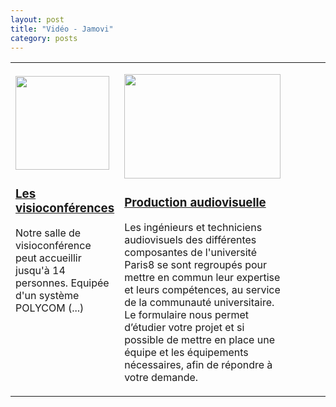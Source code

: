 ```yaml
---
layout: post
title: "Vidéo - Jamovi"
category: posts
---
```


<script async src="https://www.googletagmanager.com/gtag/js?id=UA-15159522-6"></script>
<script>
  window.dataLayer = window.dataLayer || [];
  function gtag(){dataLayer.push(arguments);}
  gtag('js', new Date());

  gtag('config', 'UA-15159522-6');
</script>


<script src="https://cdnjs.cloudflare.com/ajax/libs/mathjax/2.7.2/MathJax.js?config=TeX-MML-AM_CHTML"></script>

<html>
<head>
<meta http-equiv="Content-Type" content="text/html; charset=utf-8" />
<style>
.dcl__index-module__console--2YAI1, .dcl__index-module__editor--m_p4P {font-size: 15px !important; }
.lm_header .lm_tab .lm_title {font-size: 15px !important;}
.dcl__Button-module__extra-small--2toEt, .dcl__Button-module__small--1VJc5 {font-size: 15px;}
</style>
</head>
<body>


<table>
	<tbody>
		<tr>
			<td title="" width="20%">
				<p title="">
					<a href="https://studio8p8.univ-paris8.fr/studio8p8/spip.php?article71" title=""><img alt="" class="img-responsive" height="150" src="https://catalogue-ent.univ-paris8.fr/images/studiop8//arton65.jpg" title="" width="150" /></a></p>
				<h3 title="">
					<a href="https://studio8p8.univ-paris8.fr/studio8p8/spip.php?article71" target="_blank" title="">Les visioconf&eacute;rences</a></h3>
				<p title="">
					Notre salle de visioconf&eacute;rence peut accueillir jusqu&#39;&agrave; 14 personnes. Equip&eacute;e d&#39;un syst&egrave;me POLYCOM&nbsp;(...)</p>
				<p title="">
					&nbsp;</p>
				<p title="">
					&nbsp;</p>
				<p title="">
					&nbsp;</p>
			</td>
			<td title="" width="20%">
				<p title="">
					<a class="fancybox fancybox.iframe-r" href="https://sondage.univ-paris8.fr/index.php/636932"><img alt="" class="img-responsive" src="https://catalogue-ent.univ-paris8.fr/images/studiop8/prodaudio.jpg" style="width: 250px; height: 167px;" title="" /></a></p>
				<h3 title="">
					<a class="fancybox fancybox.iframe-r" href="https://sondage.univ-paris8.fr/index.php/636932" title="">Production audiovisuelle</a></h3>
				<p title="">
					Les ing&eacute;nieurs et techniciens audiovisuels des diff&eacute;rentes composantes de l&#39;universit&eacute; Paris8 se sont regroup&eacute;s pour mettre en commun leur expertise et leurs comp&eacute;tences, au service de la communaut&eacute; universitaire. Le formulaire nous permet d&rsquo;&eacute;tudier votre projet et si possible de mettre en place une &eacute;quipe et les &eacute;quipements n&eacute;cessaires, afin de r&eacute;pondre &agrave; votre demande.</p>
			</td>
			<td title="" width="20%">
				&nbsp;</td>
			<td title="" width="20%">
				&nbsp;</td>
			<td title="" width="20%">
				&nbsp;</td>
		</tr>
	</tbody>
</table>
<p title="">
	&nbsp;</p>


</body>
</html>

